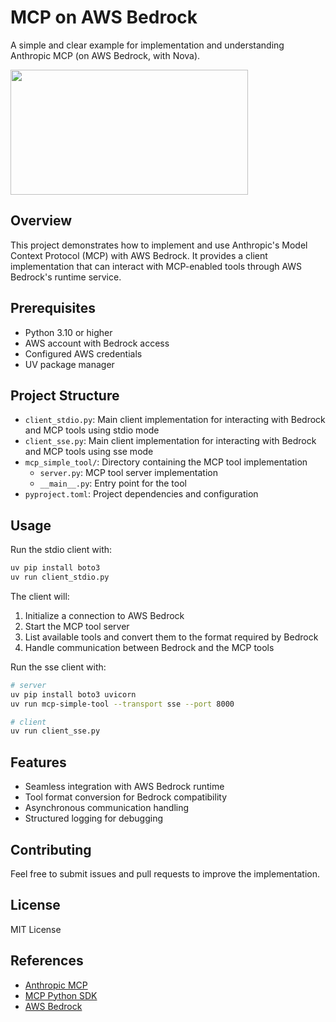 # MCP on AWS Bedrock
A simple and clear example for implementation and understanding Anthropic MCP (on AWS Bedrock, with Nova).

<a href="https://glama.ai/mcp/servers/cuhom1oc17">
  <img width="380" height="200" src="https://glama.ai/mcp/servers/cuhom1oc17/badge" />
</a>

## Overview
This project demonstrates how to implement and use Anthropic's Model Context Protocol (MCP) with AWS Bedrock. It provides a client implementation that can interact with MCP-enabled tools through AWS Bedrock's runtime service.

## Prerequisites
- Python 3.10 or higher
- AWS account with Bedrock access
- Configured AWS credentials
- UV package manager

## Project Structure
- `client_stdio.py`: Main client implementation for interacting with Bedrock and MCP tools using stdio mode
- `client_sse.py`: Main client implementation for interacting with Bedrock and MCP tools using sse mode
- `mcp_simple_tool/`: Directory containing the MCP tool implementation
  - `server.py`: MCP tool server implementation
  - `__main__.py`: Entry point for the tool
- `pyproject.toml`: Project dependencies and configuration

## Usage
Run the stdio client with:
```bash
uv pip install boto3
uv run client_stdio.py
```

The client will:
1. Initialize a connection to AWS Bedrock
2. Start the MCP tool server
3. List available tools and convert them to the format required by Bedrock
4. Handle communication between Bedrock and the MCP tools

Run the sse client with:
```bash
# server
uv pip install boto3 uvicorn
uv run mcp-simple-tool --transport sse --port 8000

# client
uv run client_sse.py
```

## Features
- Seamless integration with AWS Bedrock runtime
- Tool format conversion for Bedrock compatibility
- Asynchronous communication handling
- Structured logging for debugging

## Contributing
Feel free to submit issues and pull requests to improve the implementation.

## License
MIT License

## References
- [Anthropic MCP](https://modelcontextprotocol.io/)
- [MCP Python SDK](https://github.com/modelcontextprotocol/python-sdk)
- [AWS Bedrock](https://aws.amazon.com/bedrock/)
